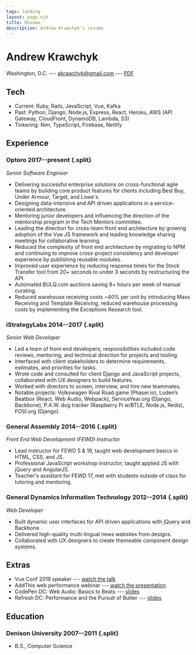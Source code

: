 ```yaml
---
tags: landing
layout: page.njk
title: Resume
description: Andrew Krawchyk's resume
---
```


# Andrew Krawchyk

Washington, D.C. --- akrawchyk@gmail.com <span class="hide-print">--- [PDF](/akrawchyk-resume.pdf)</span>

## Tech

- Current: Ruby, Rails, JavaScript, Vue, Kafka
- Past: Python, Django, Node.js, Express, React, Heroku, AWS (API Gateway, CloudFront, DynamoDB, Lambda, S3)
- Tinkering: Nim, TypeScript, Firebase, Netlify

## Experience

### <span>Optoro</span> <span>2017--present</span> {.split}

_Senior Software Engineer_

- Delivering successful enterprise solutions on cross-functional agile teams by building core product features for clients including Best Buy, Under Armour, Target, and Lowe's.
- Designing data-intensive and API driven applications in a service-oriented architecture.
- Mentoring junior developers and influencing the direction of the mentorship program in the Tech Mentors committee.
- Leading the direction for cross-team front end architecture by growing adoption of the Vue JS framework and leading knowledge sharing meetings for collaborative learning.
- Reduced the complexity of front end architecture by migrating to NPM and continuing to improve cross-project consistency and developer experience by publishing reusable modules.
- Improved user experience by reducing response times for the Stock Transfer tool from 20+ seconds to under 3 seconds by restructuring the API.
- Automated BULQ.com auctions saving 8+ hours per week of manual curating.
- Reduced warehouse receiving costs ~40% per unit by introducing Mass Receiving and Template Receiving, reduced warehouse processing costs by implementing the Exceptions Research tool.

### <span>iStrategyLabs</span> <span>2014--2017</span> {.split}

_Senior Web Developer_

- Led a team of front end developers; responsibilities included code reviews, mentoring, and technical direction for projects and tooling.
- Interfaced with client stakeholders to determine requirements, estimates, and priorities for tasks.
- Wrote code and consulted for client Django and JavaScript projects, collaborated with UX designers to build features.
- Worked with directors to screen, interview, and hire new teammates.
- Notable projects: Volkswagen Rival Road game (Phaser.io), Luden’s Beatbox (React, Web Audio, Webpack), ServiceYear.org (Django, Backbone), P.A.W. dog tracker (Raspberry Pi w/BTLE, Node.js, Redis), FOSI.org (Django).

### <span>General Assembly</span> <span>2014--2016</span> {.split}

_Front End Web Development (FEWD) Instructor_

- Lead instructor for FEWD 5 & 18, taught web development basics in HTML, CSS, and JS.
- Professional JavaScript workshop instructor, taught applied JS with jQuery and AngularJS.
- Teacher's assistant for FEWD 17, met with students outside of class for tutoring and mentoring.

### <span>General Dynamics Information Technology</span> <span>2012--2014</span> {.split}

_Web Developer_

- Built dynamic user interfaces for API driven applications with jQuery and Backbone.
- Delivered high-quality multi-lingual news websites from designs.
- Collaborated with UX designers to create themeable component design systems.

## Extras

- Vue Conf 2019 speaker --- [watch the talk](https://www.vuemastery.com/conferences/vueconf-us-2019/vuejs-in-practice-at-optoro/)
- AddThis web performance webinar --- [watch the presentation](https://www.addthis.com/academy/tips-making-website-load-faster/)
- CodePen DC: Web Audio: Basics to Beats --- [slides](https://slides.com/akrawchyk/webaudio-basics-to-beats/fullscreen#/)
- Refresh DC: Performance and the Pursuit of Butter --- [slides](https://slides.com/akrawchyk/performance-and-the-pursuit-of-butter/fullscreen#/)

## Education

### <span>Denison University</span> <span>2007--2011</span> {.split}

- B.S., Computer Science
